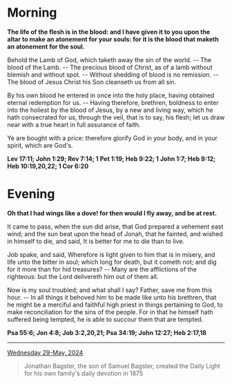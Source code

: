# Morning

**The life of the flesh is in the blood: and I have given it to you upon the altar to make an atonement for your souls: for it is the blood that maketh an atonement for the soul.**
 
Behold the Lamb of God, which taketh away the sin of the world. -- The blood of the Lamb. -- The precious blood of Christ, as of a lamb without blemish and without spot. -- Without shedding of blood is no remission. -- The blood of Jesus Christ his Son cleanseth us from all sin.
 
By his own blood he entered in once into the holy place, having obtained eternal redemption for us. -- Having therefore, brethren, boldness to enter into the holiest by the blood of Jesus, by a new and living way, which he hath consecrated for us, through the veil, that is to say, his flesh; let us draw near with a true heart in full assurance of faith.
 
Ye are bought with a price: therefore glorify God in your body, and in your spirit, which are God's.  

**Lev 17:11; John 1:29; Rev 7:14; 1 Pet 1:19; Heb 9:22; 1 John 1:7; Heb 9:12; Heb 10:19,20,22; 1 Cor 6:20**

# Evening

**Oh that I had wings like a dove! for then would I fly away, and be at rest.**
 
It came to pass, when the sun did arise, that God prepared a vehement east wind; and the sun beat upon the head of Jonah, that he fainted, and wished in himself to die, and said, It is better for me to die than to live.
 
Job spake, and said, Wherefore is light given to him that is in misery, and life unto the bitter in soul; which long for death, but it cometh not; and dig for it more than for hid treasures? -- Many are the afflictions of the righteous: but the Lord delivereth him out of them all.
 
Now is my soul troubled; and what shall I say? Father, save me from this hour. -- In all things it behoved him to be made like unto his brethren, that he might be a merciful and faithful high priest in things pertaining to God, to make reconciliation for the sins of the people. For in that he himself hath suffered being tempted, he is able to succour them that are tempted.  

**Psa 55:6; Jon 4:8; Job 3:2,20,21; Psa 34:19; John 12:27; Heb 2:17,18**

---

[Wednesday 29-May, 2024](https://t.me/s/daily_light)

> Jonathan Bagster, the son of Samuel Bagster, created the Daily Light for his own family's daily devotion in 1875

